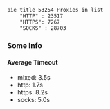 
```mermaid
pie title 53254 Proxies in list
    "HTTP" : 23517
    "HTTPS": 7267
    "SOCKS" : 28703
```

### Some Info
#### Average Timeout

- mixed: 3.5s
- http: 1.7s
- https: 8.2s
- socks: 5.0s